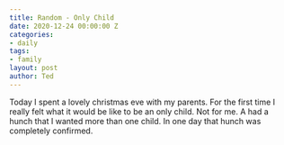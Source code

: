 ```yaml
---
title: Random - Only Child
date: 2020-12-24 00:00:00 Z
categories:
- daily
tags:
- family
layout: post
author: Ted
---
```


Today I spent a lovely christmas eve with my parents. For the first time I really felt what it would be like to be an only child. Not for me. A had a hunch that I wanted more than one child. In one day that hunch was completely confirmed. 
